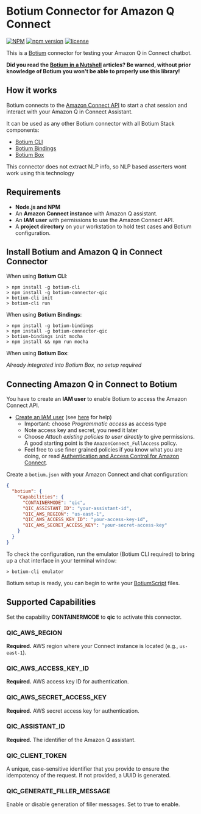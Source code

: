 # Botium Connector for Amazon Q Connect

[![NPM](https://nodei.co/npm/botium-connector-qic.png?downloads=true&downloadRank=true&stars=true)](https://nodei.co/npm/botium-connector-qic/)
[![npm version](https://badge.fury.io/js/botium-connector-qic.svg)](https://badge.fury.io/js/botium-connector-qic)
[![license](https://img.shields.io/github/license/mashape/apistatus.svg)]()

This is a [Botium](https://github.com/codeforequity-at/botium-core) connector for testing your Amazon Q in Connect chatbot.

__Did you read the [Botium in a Nutshell](https://medium.com/@floriantreml/botium-in-a-nutshell-part-1-overview-f8d0ceaf8fb4) articles? Be warned, without prior knowledge of Botium you won't be able to properly use this library!__

## How it works
Botium connects to the [Amazon Connect API](https://docs.aws.amazon.com/connect/latest/APIReference/API_Operations_Amazon_Q_Connect.html) to start a chat session and interact with your Amazon Q in Connect Assistant.

It can be used as any other Botium connector with all Botium Stack components:
* [Botium CLI](https://github.com/codeforequity-at/botium-cli/)
* [Botium Bindings](https://github.com/codeforequity-at/botium-bindings/)
* [Botium Box](https://www.botium.at)

This connector does not extract NLP info, so NLP based asserters wont work using this technology

## Requirements
* **Node.js and NPM**
* An **Amazon Connect instance** with Amazon Q assistant.
* An **IAM user** with permissions to use the Amazon Connect API.
* A **project directory** on your workstation to hold test cases and Botium configuration.

## Install Botium and Amazon Q in Connect Connector

When using __Botium CLI__:

```
> npm install -g botium-cli
> npm install -g botium-connector-qic
> botium-cli init
> botium-cli run
```

When using __Botium Bindings__:

```
> npm install -g botium-bindings
> npm install -g botium-connector-qic
> botium-bindings init mocha
> npm install && npm run mocha
```

When using __Botium Box__:

_Already integrated into Botium Box, no setup required_

## Connecting Amazon Q in Connect to Botium

You have to create an **IAM user** to enable Botium to access the Amazon Connect API.

* [Create an IAM user](https://console.aws.amazon.com/iam/) (see [here](https://docs.aws.amazon.com/IAM/latest/UserGuide/id_users_create.html) for help)
  * Important: choose _Programmatic access_ as access type
  * Note access key and secret, you need it later
  * Choose _Attach existing policies to user directly_ to give permissions. A good starting point is the `AmazonConnect_FullAccess` policy.
  * Feel free to use finer grained policies if you know what you are doing, or read [Authentication and Access Control for Amazon Connect](https://docs.aws.amazon.com/connect/latest/adminguide/security-iam.html).

Create a `botium.json` with your Amazon Connect and chat configuration:

```json
{
  "botium": {
    "Capabilities": {
      "CONTAINERMODE": "qic",
      "QIC_ASSISTANT_ID": "your-assistant-id",
      "QIC_AWS_REGION": "us-east-1",
      "QIC_AWS_ACCESS_KEY_ID": "your-access-key-id",
      "QIC_AWS_SECRET_ACCESS_KEY": "your-secret-access-key"
    }
  }
}
```

To check the configuration, run the emulator (Botium CLI required) to bring up a chat interface in your terminal window:

```
> botium-cli emulator
```

Botium setup is ready, you can begin to write your [BotiumScript](https://botium-docs.readthedocs.io/en/latest/05_botiumscript/index.html) files.

## Supported Capabilities

Set the capability **CONTAINERMODE** to **qic** to activate this connector.

### QIC_AWS_REGION
**Required.** AWS region where your Connect instance is located (e.g., `us-east-1`).

### QIC_AWS_ACCESS_KEY_ID
**Required.** AWS access key ID for authentication.

### QIC_AWS_SECRET_ACCESS_KEY
**Required.** AWS secret access key for authentication.

### QIC_ASSISTANT_ID
**Required.** The identifier of the Amazon Q assistant.

### QIC_CLIENT_TOKEN
A unique, case-sensitive identifier that you provide to ensure the idempotency of the request. If not provided, a UUID is generated.

### QIC_GENERATE_FILLER_MESSAGE
Enable or disable generation of filler messages. Set to true to enable.

